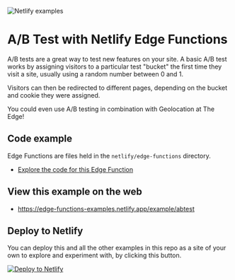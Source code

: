 ![Netlify examples](https://user-images.githubusercontent.com/5865/159468750-df1c2783-39b2-40da-9c0f-971f72a7ea3f.png)

# A/B Test with Netlify Edge Functions

A/B tests are a great way to test new features on your site. A basic A/B test works by assigning visitors to a
particular test "bucket" the first time they visit a site, usually using a random number between 0 and 1.

Visitors can then be redirected to different pages, depending on the bucket and cookie they were assigned.

You could even use A/B testing in combination with Geolocation at The Edge!

## Code example

Edge Functions are files held in the `netlify/edge-functions` directory.

- [Explore the code for this Edge Function](../../netlify/edge-functions/abtest.ts)

## View this example on the web

- https://edge-functions-examples.netlify.app/example/abtest

## Deploy to Netlify

You can deploy this and all the other examples in this repo as a site of your own to explore and experiment with, by
clicking this button.

[![Deploy to Netlify](https://www.netlify.com/img/deploy/button.svg)](https://app.netlify.com/start/deploy?repository=https://github.com/netlify/edge-functions-examples&utm_campaign=devex&utm_source=edge-functions-examples&utm_medium=web&utm_content=Deploy%20Edge%20Functions%20Examples%20to%20Netlify)
